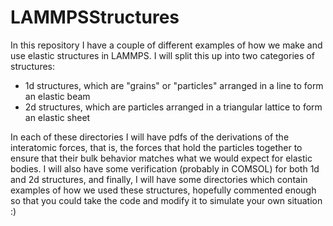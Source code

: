 # LAMMPSStructures

In this repository I have a couple of different examples of how we make and use elastic structures in LAMMPS. I will split this up into two categories of structures:

 - 1d structures, which are "grains" or "particles" arranged in a line to form an elastic beam
 - 2d structures, which are particles arranged in a triangular lattice to form an elastic sheet

In each of these directories I will have pdfs of the derivations of the interatomic forces, that is, the forces that hold the particles together to ensure that their bulk behavior matches what we would expect for elastic bodies. I will also have some verification (probably in COMSOL) for both 1d and 2d structures, and finally, I will have some directories which contain examples of how we used these structures, hopefully commented enough so that you could take the code and modify it to simulate your own situation :)
 
